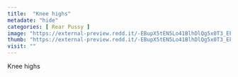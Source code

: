 ```yaml
---
title:  "Knee highs"
metadate: "hide"
categories: [ Rear Pussy ]
image: "https://external-preview.redd.it/-EBupX5tEN5Lo41BlhDlQg5x0T3_Eke9TjUpXqw4qZg.jpg?auto=webp&s=789a8a4dd7d507c2cf849c9ca0b02da90ee6f094"
thumb: "https://external-preview.redd.it/-EBupX5tEN5Lo41BlhDlQg5x0T3_Eke9TjUpXqw4qZg.jpg?width=1080&crop=smart&auto=webp&s=50a9827ce5be810e2508dc6cd1180e5f83547eae"
visit: ""
---
```

Knee highs
